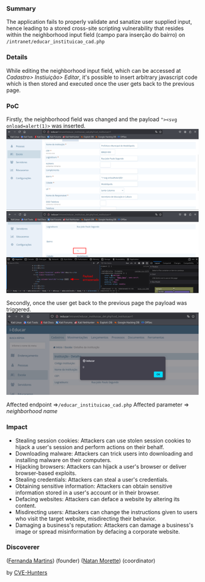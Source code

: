 ### Summary
The application fails to properly validate and sanatize user supplied input, hence leading to a stored cross-site scripting vulnerability that resides within the neighborhood input field (campo para inserção do bairro) on `/intranet/educar_instituicao_cad.php `

### Details
While editing the neighborhood input field, which can be accessed at _Cadastro> Instiuição> Editar_, it's possible to insert arbitrary javascript code which is then stored and executed once the user gets back to the previous page.


### PoC
Firstly, the neighborhood field was changed and the payload `"><svg onload=alert(1)>` was inserted. 
![images](i-educar\armazenado_bairro_inst.png)
![images](i-educar\armazenado_bairro_inst2.png)

Secondly, once the user get back to the previous page the payload was triggered.
![images](i-educar\armazenado_bairro_inst1.png)

Affected endpoint =>`/educar_instituicao_cad.php`
Affected parameter => _neighborhood name_


### Impact

- Stealing session cookies: Attackers can use stolen session cookies to hijack a user's session and perform actions on their behalf.
- Downloading malware: Attackers can trick users into downloading and installing malware on their computers.
- Hijacking browsers: Attackers can hijack a user's browser or deliver browser-based exploits.
- Stealing credentials: Attackers can steal a user's credentials.
- Obtaining sensitive information: Attackers can obtain sensitive information stored in a user's account or in their browser.
- Defacing websites: Attackers can deface a website by altering its content.
- Misdirecting users: Attackers can change the instructions given to users who visit the target website, misdirecting their behavior.
- Damaging a business's reputation: Attackers can damage a business's image or spread misinformation by defacing a corporate website.


### Discoverer

([Fernanda Martins](https://github.com/FeMarb/)) (founder)
([Natan Morette](https://br.linkedin.com/in/nmmorette/pt)) (coordinator)

by [CVE-Hunters](https://github.com/Sec-Dojo-Cyber-House/cve-hunters)

